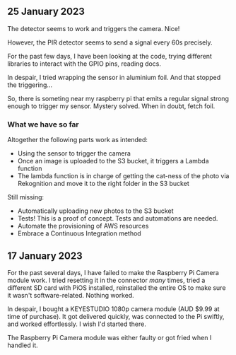 ## 25 January 2023
The detector seems to work and triggers the camera. Nice! 

However, the PIR detector seems to send a signal every 60s precisely. 

For the past few days, I have been looking at the code, trying different libraries to interact with the GPIO pins, reading docs. 

In despair, I tried wrapping the sensor in aluminium foil. And that stopped the triggering...

So, there is someting near my raspberry pi that emits a regular signal strong enough to trigger my sensor. Mystery solved. When in doubt, fetch foil. 

### What we have so far
Altogether the following parts work as intended: 
* Using the sensor to trigger the camera
* Once an image is uploaded to the S3 bucket, it triggers a Lambda function
* The lambda function is in charge of getting the cat-ness of the photo via Rekognition and move it to the right folder in the S3 bucket

Still missing: 
* Automatically uploading new photos to the S3 bucket
* Tests! This is a proof of concept. Tests and automations are needed. 
* Automate the provisioning of AWS resources
* Embrace a Continuous Integration method

## 17 January 2023
For the past several days, I have failed to make the Raspberry Pi Camera module work. I tried resetting it in the connector _many_ times, tried a different SD card with PiOS installed, reinstalled the entire OS to make sure it wasn't software-related. Nothing worked. 

In despair, I bought a KEYESTUDIO 1080p camera module (AUD $9.99 at time of purchase). It got delivered quickly, was connected to the Pi swiftly, and worked effortlessly. I wish I'd started there. 

The Raspberry Pi Camera module was either faulty or got fried when I handled it. 